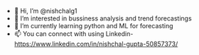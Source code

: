 - 👋 Hi, I’m @nishchalg1
- 👀 I’m interested in bussiness analysis and trend forecastings
- 🌱 I’m currently learning python and ML for forecasting
- 📫 You can connect with using Linkedin- https://www.linkedin.com/in/nishchal-gupta-50857373/
